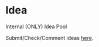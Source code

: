# Idea
Internal (ONLY) Idea Pool

Submit/Check/Comment ideas [here](https://github.com/httpsGithubParty/Idea/issues/new).
